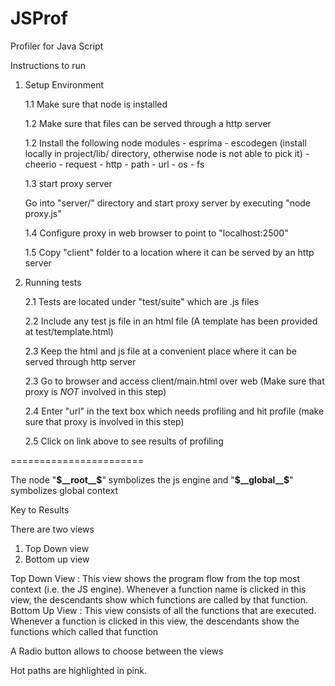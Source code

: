 JSProf
======

Profiler for Java Script


Instructions to run

1. Setup Environment

   1.1 Make sure that node is installed


   1.2 Make sure that files can be served through a http server


   1.2 Install the following node modules
       - esprima
       - escodegen (install locally in project/lib/ directory, otherwise node is not able to pick it)
       - cheerio
       - request
       - http
       - path
       - url
       - os
       - fs


   1.3 start proxy server 

      Go into "server/" directory and start proxy server by executing "node proxy.js"


   1.4 Configure proxy in web browser to point to "localhost:2500"


   1.5 Copy "client" folder to a location where it can be served by an http server




2. Running tests

    2.1 Tests are located under "test/suite" which are .js files

    2.2 Include any test js file in an html file (A template has been provided at test/template.html)

    2.3 Keep the html and js file at a convenient place where it can be served through http server

    2.3 Go to browser and access client/main.html over web (Make sure that proxy is *NOT* involved in this step)

    2.4 Enter "url" in the text box which needs profiling and hit profile (make sure that proxy is involved in this step)

    2.5 Click on link above to see results of profiling



=======================


The node "__$__root__$__" symbolizes the js engine and "__$__global__$__" symbolizes global context

Key to Results

There are two views

1. Top Down view 
2. Bottom up view

Top Down View : This view shows the program flow from the top most context (i.e. the JS engine). Whenever a function name is clicked in this view, the descendants show which functions are called by that function.
Bottom Up View : This view consists of all the functions that are executed. Whenever a function is clicked in this view, the descendants show the functions which called that function

A Radio button allows to choose between the views


Hot paths are highlighted in pink.
